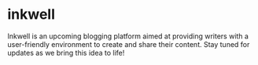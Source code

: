 # inkwell
Inkwell is an upcoming blogging platform aimed at providing writers with a user-friendly environment to create and share their content. Stay tuned for updates as we bring this idea to life!
